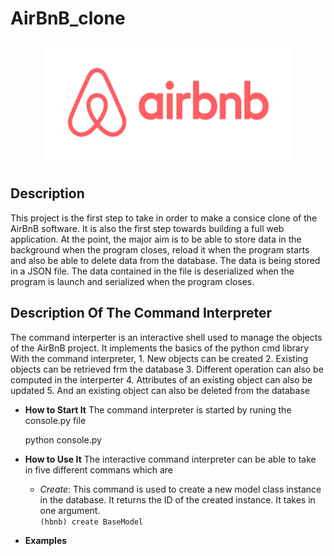 # AirBnB_clone
<p align="center">
<img width="400" height="200" alt="AirBnB_clone Image" src="https://github.com/Ddilibe/AirBnB_clone/blob/ad07e6d9a59ceeec98f22e01c379c48200243bf6/download%20(1).png">
</p>

## Description
This project is the first step to take in order to make a consice clone of the AirBnB software. 
It is also the first step towards building a full web application. 
At the point, the major aim is to be able to store data in the background when the program closes, reload it when the program starts and also be able to delete data from the database.
The data is being stored in a JSON file. 
The data contained in the file is deserialized when the program is launch and serialized when the program closes.

## Description Of The Command Interpreter
The command interperter is an interactive shell used to manage the objects of the AirBnB project. It implements the basics of the python cmd library
With the command interpreter,
	1. New objects can be created
	2. Existing objects can be retrieved frm the database
	3. Different operation can also be computed in the interperter
	4. Attributes of an existing object can also be updated
	5. And an existing object can also be deleted from the database

- **How to Start It**
The command interpreter is started by runing the console.py file

	python console.py


- **How to Use It**
The interactive command interpreter can be able to take in five different commans which are
	- _Create_: This command is used to create a new model class instance in the database. It returns the ID of the created instance. It takes in one argument. <br/> `(hbnb) create BaseModel`<br/>


- **Examples**
